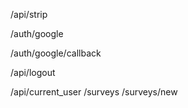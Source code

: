 /api/strip

/auth/google

/auth/google/callback

/api/logout

/api/current_user
/surveys
/surveys/new